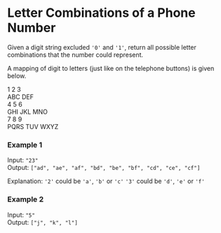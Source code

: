 # Letter Combinations of a Phone Number

Given a digit string excluded `'0'` and `'1'`, return all possible letter combinations that the number could represent.

A mapping of digit to letters (just like on the telephone buttons) is given below.

1	2   3  
    ABC DEF  
4   5   6  
GHI JKL MNO  
7   8   9  
PQRS TUV WXYZ  

### Example 1

Input: `"23"`  
Output: `["ad", "ae", "af", "bd", "be", "bf", "cd", "ce", "cf"]`

Explanation: 
`'2'` could be `'a'`, `'b'` or `'c'`
`'3'` could be `'d'`, `'e'` or `'f'`

### Example 2

Input: `"5"`  
Output: `["j", "k", "l"]`